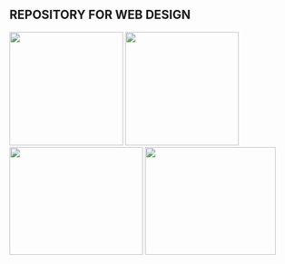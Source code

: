 ## REPOSITORY FOR WEB DESIGN

<body>
<div id="container">  
  <img src="https://upload.wikimedia.org/wikipedia/commons/6/61/HTML5_logo_and_wordmark.svg" width="200px" height="200px">
  <img src="https://upload.wikimedia.org/wikipedia/commons/d/d5/CSS3_logo_and_wordmark.svg" width="200px" height="200px">
  <img src="https://upload.wikimedia.org/wikipedia/commons/thumb/9/96/Sass_Logo_Color.svg/512px-Sass_Logo_Color.svg.png?20150315202757" width="235px" height="190px">
  <img src="https://upload.wikimedia.org/wikipedia/commons/thumb/b/b2/Bootstrap_logo.svg/512px-Bootstrap_logo.svg.png" width="230px" height="190px">
</div>
</body>